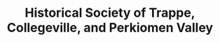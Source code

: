 ---
layout: repo
title: "Historical Society of Trappe, Collegeville, and Perkiomen Valley"
id: 14990
permalink: repos/14990/
---